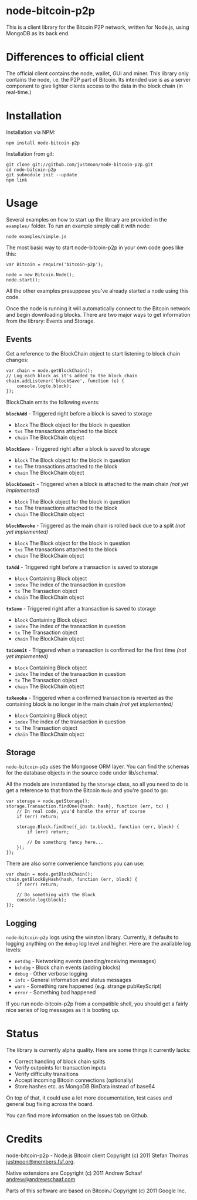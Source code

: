 # node-bitcoin-p2p

This is a client library for the Bitcoin P2P network, written for
Node.js, using MongoDB as its back end.

# Differences to official client

The official client contains the node, wallet, GUI and miner. This
library only contains the node, i.e. the P2P part of Bitcoin. Its
intended use is as a server component to give lighter clients
access to the data in the block chain (in real-time.)

# Installation

Installation via NPM:

    npm install node-bitcoin-p2p

Installation from git:

    git clone git://github.com/justmoon/node-bitcoin-p2p.git
    cd node-bitcoin-p2p
    git submodule init --update
    npm link

# Usage

Several examples on how to start up the library are provided in the
`examples/` folder. To run an example simply call it with node:

    node examples/simple.js

The most basic way to start node-bitcoin-p2p in your own code  goes
like this:

    var Bitcoin = require('bitcoin-p2p');

    node = new Bitcoin.Node();
    node.start();

All the other examples presuppose you've already started a node using
this code.

Once the node is running it will automatically connect to the Bitcoin
network and begin downloading blocks. There are two major ways to get
information from the library: Events and Storage.

## Events

Get a reference to the BlockChain object to start listening to block
chain changes:

    var chain = node.getBlockChain();
    // Log each block as it's added to the block chain
    chain.addListener('blockSave', function (e) {
        console.log(e.block);
    });

BlockChain emits the following events:

**`blockAdd`** - Triggered right before a block is saved to storage

- `block` The Block object for the block in question
- `txs` The transactions attached to the block
- `chain` The BlockChain object

**`blockSave`** - Triggered right after a block is saved to storage

- `block` The Block object for the block in question
- `txs` The transactions attached to the block
- `chain` The BlockChain object

**`blockCommit`** - Triggered when a block is attached to the main
 chain *(not yet implemented)*

- `block` The Block object for the block in question
- `txs` The transactions attached to the block
- `chain` The BlockChain object

**`blockRevoke`** - Triggered as the main chain is rolled back due to
a split *(not yet implemented)*

- `block` The Block object for the block in question
- `txs` The transactions attached to the block
- `chain` The BlockChain object

**`txAdd`** - Triggered right before a transaction is saved to storage

- `block` Containing Block object
- `index` The index of the transaction in question
- `tx` The Transaction object
- `chain` The BlockChain object

**`txSave`** - Triggered right after a transaction is saved to storage

- `block` Containing Block object
- `index` The index of the transaction in question
- `tx` The Transaction object
- `chain` The BlockChain object

**`txCommit`** - Triggered when a transaction is confirmed for the
first time *(not yet implemented)*

- `block` Containing Block object
- `index` The index of the transaction in question
- `tx` The Transaction object
- `chain` The BlockChain object

**`txRevoke`** - Triggered when a confirmed transaction is reverted as
the containing block is no longer in the main chain *(not yet
implemented)*

- `block` Containing Block object
- `index` The index of the transaction in question
- `tx` The Transaction object
- `chain` The BlockChain object

## Storage

`node-bitcoin-p2p` uses the Mongoose ORM layer. You can find the
schemas for the database objects in the source code under lib/schema/.

All the models are instantiated by the `Storage` class, so all you
need to do is get a reference to that from the Bitcoin `Node` and
you're good to go:

    var storage = node.getStorage();
    storage.Transaction.findOne({hash: hash}, function (err, tx) {
        // In real code, you'd handle the error of course
        if (err) return;

        storage.Block.findOne({_id: tx.block}, function (err, block) {
            if (err) return;

            // Do something fancy here...
        });
    });

There are also some convenience functions you can use:

    var chain = node.getBlockChain();
    chain.getBlockByHash(hash, function (err, block) {
        if (err) return;

        // Do something with the Block
        console.log(block);
    });

## Logging

`node-bitcoin-p2p` logs using the winston library. Currently, it
defaults to logging anything on the `debug` log level and higher. Here
are the available log levels:

- `netdbg` - Networking events (sending/receiving messages)
- `bchdbg` - Block chain events (adding blocks)
- `debug` - Other verbose logging
- `info` - General information and status messages
- `warn` - Something rare happened (e.g. strange pubKeyScript)
- `error` - Something bad happened

If you run node-bitcoin-p2p from a compatible shell, you should get a
fairly nice series of log messages as it is booting up.

# Status

The library is currently alpha quality. Here are some things it
currently lacks:

- Correct handling of block chain splits
- Verify outpoints for transaction inputs
- Verify difficulty transitions
- Accept incoming Bitcoin connections (optionally)
- Store hashes etc. as MongoDB BinData instead of base64

On top of that, it could use a lot more documentation, test
cases and general bug fixing across the board.

You can find more information on the Issues tab on Github.

# Credits

node-bitcoin-p2p - Node.js Bitcoin client
Copyright (c) 2011 Stefan Thomas <justmoon@members.fsf.org>.

Native extensions are
Copyright (c) 2011 Andrew Schaaf <andrew@andrewschaaf.com>

Parts of this software are based on BitcoinJ
Copyright (c) 2011 Google Inc.
